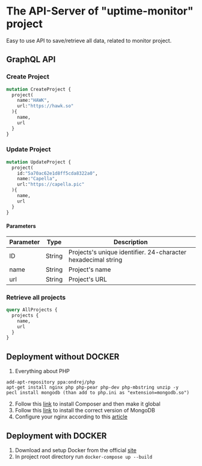 # The API-Server of "uptime-monitor" project
Easy to use API to save/retrieve all data, related to monitor project.

## GraphQL API

### Create Project
```graphql
mutation CreateProject {
  project(
    name:"HAWK",
    url:"https://hawk.so"
  ){
    name,
    url
  }
}
```
### Update Project
```graphql
mutation UpdateProject {
  project(
    id:"5a70ac62e1d8ff5cda8322a0",
    name:"Capella",
    url:"https://capella.pic"
  ){
    name,
    url
  }
}
```
#### Parameters
| Parameter | Type | Description |
| -- | -- | -- |
| ID | String | Projects's unique identifier. 24-character hexadecimal string |
| name | String | Project's name |
| url | String | Project's URL |

### Retrieve all projects
```graphql
query AllProjects {
  projects {
    name,
    url
  }
}
```

## Deployment without DOCKER
1. Everything about PHP
```
add-apt-repository ppa:ondrej/php
apt-get install nginx php php-pear php-dev php-mbstring unzip -y
pecl install mongodb (than add to php.ini as "extension=mongodb.so")
```
2. Follow this <a href="https://getcomposer.org/download/">link</a> to install Composer and then make it global
3. Follow this <a href="https://docs.mongodb.com/manual/tutorial/install-mongodb-on-ubuntu/">link</a> to install the correct version of MongoDB
4. Configure your nginx according to this <a href="https://ifmo.su/devops-basics">article</a>

## Deployment with DOCKER
1. Download and setup Docker from the official  <a href="https://www.docker.com/products/docker-desktop">site</a>
2. In project root directory run ```docker-compose up --build```
